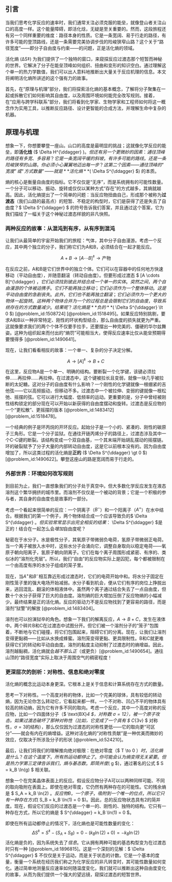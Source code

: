 ## 引言
当我们思考化学反应的速率时，我们通常关注必须克服的能垒，就像登山者关注山口的高度一样。这个能量障碍，即活化焓，无疑是至关重要的。然而，这段旅程还有另一个同样重要的维度：路径本身的性质。它是一条宽阔、易于行走的路径，有许多可能的登顶路线，还是一条需要完美协调步伐的险峻狭窄山路？这个关于“路径宽度”——即分子自由度与约束——的问题，正是活化熵的领域。

活化熵 (ΔS‡) 为我们提供了一个独特的窗口，来窥探反应过渡态那个短暂而神秘的世界。它解决了分子在能垒顶峰如何组织、扭曲和变形的知识空白。通过理解这个单一的热力学数值，我们可以出人意料地推断出大量关于反应机理的信息。本文将阐明活化熵所讲述的这个强有力的故事。

首先，在“原理与机理”部分，我们将探索活化熵的基本概念，了解将分子聚集在一起或拆散它们如何影响其自由度，以及周围环境如何能完全改写规则。接着，在“应用与跨学科联系”部分，我们将看到化学家、生物学家和工程师如何将这一概念作为实用工具，以推断反应路径、设计更智能的合成方法，并理解生命中复杂的机器。

## 原理与机理

想象一下，你想要攀登一座山。山口的高度是最明显的挑战；这就像化学反应的能垒，即**活化焓** ($ \Delta H^{\ddagger} $)。但还有另一个更微妙的因素：通往顶峰的路径有多宽、多容易？它是一条宽阔平缓的斜坡，有许多可能的路线，还是一条险峻狭窄的山路，你必须小心翼翼地迈出每一步？这第二个因素——通往顶峰的“宽度”或“方式数量”——就是**活化熵** ($ \Delta S^{\ddagger} $) 的本质。

熵的核心是衡量自由度的指标。它不仅仅是“无序”，而是系统拥有的可能性数量。一个分子可以移动、振动、旋转或仅仅以某种方式“存在”的方式越多，其熵就越高。因此，活化熵提出了一个简单的问题：当反应物扭曲自己，形成那个被称为**过渡态**（我们山路的最高点）的短暂、不稳定的构型时，它们是获得了还是失去了自由度？$ \Delta S^{\ddagger} $ 的符号告诉我们答案，并且通过这个答案，它为我们描绘了一幅关于这个神秘过渡态样貌的非凡快照。

### 两种反应的故事：从混沌到有序，从有序到混沌

让我们从最简单的宇宙开始我们的旅程：气体，其中分子自由漫游。考虑一个反应，其中两个独立的分子，我们称它们为A和B，必须结合在一起才能反应。

$$ A + B \rightarrow [A \cdots B]^{\ddagger} \rightarrow \text{产物} $$

在反应之前，A和B是它们世界中的独立个体。它们可以在容器中的任何地方快速移动（平动自由度），并随意翻滚（转动自由度）。但要形成过渡态 $ [A \cdots B]^{\ddagger} $，它们必须找到彼此并结合成一个单一的实体。突然之间，两个自由漫游的个体被迫携手。它们不能再独立移动；它们必须作为一个整体移动。这是平动自由度的急剧丧失。此外，它们也不能再独立翻滚；它们必须作为一个更大的物体一起旋转。这种两个物体合并为一个的过程总是会限制它们的自由度，导致系统存在的方式数量减少。结果呢？活化熵是**负的** ($ \Delta S^{\ddagger} \lt 0 $) [@problem_id:1508724] [@problem_id:1518495]。如果反应特别挑剔，要求A和B以一种非常特定、刚性的环状构型结合，那么自由度的损失就更为严重。这就像要求我们的两个个体不仅要手拉手，还要摆出一种完美的、僵硬的华尔兹舞姿。这种为组织起来而付出的“熵罚”可能相当大，使得反应速率比仅从能垒预期得要慢得多 [@problem_id:1490641]。

现在，让我们看看相反的故事：一个单一、复杂的分子决定分解。

$$ A \rightarrow [A]^{\ddagger} \rightarrow B + C $$

在这里，反应物A是一个单一、明确的结构。要断裂一个化学键，该键必须拉伸……再拉伸……再拉伸。在过渡态中，这个键被拉长且变弱，就像一块几乎被拉断的太妃糖。这对分子的自由度有什么影响？一个刚性的化学键就像一根绷紧的吉他弦——它以高频振动，但移动不多。过渡态中一个被拉伸、变弱的键就像一根松弛、摇摆的弦。它可以进行大幅度、低频率的运动。更重要的是，分子中曾经被刚性结构锁定的部分现在可以开始以新获得的自由度摆动和旋转。过渡态是反应物的一个“更松散”、更摇摆的版本 [@problem_id:1483412] [@problem_id:1518478]。

一个经典的例子是环丙烷的开环反应。起始分子是一个小的、紧凑的、刚性的碳原子三角形。它是一个分子监狱。在通往开链丙烯分子的路径上，过渡态涉及其中一个C-C键的断裂。该结构变成一个双自由基，一个其末端开始胡乱摆动的摇摆链。环的破裂赋予了分子大量的内部转动自由度，这是它以前根本没有的。因为自由度增加了，所以这类过程的活化熵是**正的** ($ \Delta S^{\ddagger} \gt 0 $) [@problem_id:1490622]。攀登这座山的路是宽阔而易于行走的。

### 外部世界：环境如何改写规则

到目前为止，我们一直想象我们的分子处于真空中。但大多数化学反应发生在液态溶剂这个繁华拥挤的城市里。而溶剂不仅仅是一个被动的背景；它是一个积极的参与者，其自身的自由度也是故事的一部分。

考虑一个看起来很简单的反应：一个阴离子（$B^-$）和一个阳离子（$A^+$）在水中结合。根据我们的第一个例子，两个物体结合成一个应该导致负的$ \Delta S^{\ddagger} $。但实验常常显示出完全相反的结果：$ \Delta S^{\ddagger} $是正的！结合在一起怎么会*增加*自由度呢？

秘密在于水分子。水是极性分子，其氧原子带微弱负电荷，氢原子带微弱正电荷。当一个离子被放入水中时，这些水分子会涌向它，调整自身取向以稳定电荷——氧原子朝向阳离子，氢原子朝向阴离子。它们在每个离子周围形成紧密、有序的、类似冰的“溶剂化壳层”。所以，我们“自由”的反应物实际上是囚犯，每个都被限制在一个由高度有序的水分子组成的笼子里。

现在，当$A^+$和$B^-$相互靠近形成过渡态时，它们的电荷开始中和。将水分子固定在刚性笼子里的强大电场开始减弱。水分子看到机会，便从它们有序的岗位上挣脱出来，逃回混乱、翻滚的体相液体中。虽然两个离子通过结合失去了一点自由度，但数十个水分子获得了巨大的自由度。溶剂熵的巨大增加压倒了反应物熵的小幅减少。最终结果是正的活化熵。反应的驱动力不是反应物找到了更容易的路径，而是溶剂“狱警”的解放 [@problem_id:1483404]。

溶剂也可以扮演狱卒的角色。想象一下我们的解离反应，$A \rightarrow B + C$，发生在液体中。两个碎片B和C在过渡态中试图分开。但它们被一个溶剂分子的“笼子”包围着，不断地与它们碰撞，将它们包围起来，阻碍它们的分离。现在，让我们让溶剂变得更黏稠——比如从水换成蜂蜜。溶剂笼变得更黏、更具限制性。B和C就更难获得它们的转动和平动自由度。溶剂的黏度主动抑制了过渡态时的熵增益。因此，溶剂越黏稠，活化熵就会*越不那么正*（或更负）[@problem_id:1490654]。通往山顶的“路径宽度”实际上取决于周围空气的稠密程度！

### 更深层次的剖析：对称性、信息和绝对零度

活化熵的概念比运动本身更深。它根本上是关于信息和计算系统存在方式的数量。

思考一下对称性。一个高度对称的物体，比如一个完美的球体，具有较低的转动熵，因为无论你怎么转动它，它看起来都一样。一个不对称、凹凸不平的物体具有较高的转动熵，因为它有许多不同的取向。考虑一个反应，其中一个高度对称的反应物，比如一个四面体分子（$ \text{BX}_4 $，对称数 $\sigma=12$），被一个原子攻击。如果过渡态破坏了那种对称性（比如，它变成了一个具有 $ C_{3v} $ 对称性，$\sigma=3$的结构），那么仅仅因为过渡态的对称性更低——它的取向更“可区分”——就会有内在的熵增益。这种对活化熵的“对称性贡献”是一种优美而微妙的效应，仅取决于所涉及分子的形状 [@problem_id:524210]。

最后，让我们将我们的理解推向绝对极限：在绝对零度（$ T \to 0 $）时，活化熵是什么？在这个温度下，所有热运动都停止了。你可能会认为熵变得无关紧要。但是热力学第三定律告诉我们，熵与基态数，即简并度 ($ g $)，通过著名的公式 $ S = k_B \ln(g) $ 相关联。

想象一个在完美晶体表面上的反应。假设反应物分子A可以以两种同样可能、不同的取向吸附在表面上。即使在绝对零度，它仍然有两种存在的可能性。它的残余熵是 $ S_A = k_B \ln(2) $。反应物B，一个原子，吸附到一个唯一的位点，所以它只有一种存在方式 ($ S_B = k_B \ln(1) = 0 $)。因此，总的反应物状态具有2的简并度。现在，假设它们反应的过渡态是一个单一的、刚性的、独特的结构。它只有一种存在方式，所以它的熵是 $ S^{\ddagger} = k_B \ln(1) = 0 $。

即使在所有运动都停止的情况下，活化熵也是可能性数量的变化：
$$ \Delta S^{\ddagger} = S^{\ddagger} - (S_A + S_B) = 0 - (k_B \ln(2) + 0) = -k_B \ln(2) $$
活化熵是负的，因为系统失去了*信息*。它从拥有两种可能的基态构型变为在过渡态时只有一种 [@problem_id:1896815]。这是一个深刻的见解：$ \Delta S^{\ddagger} $ 不仅仅是关于运动，而是关于状态的计数。它是一个基本的度量，衡量一个系统在经历我们称之为化学反应的非凡转变时，其可能性数量如何变化。通过简单地测量反应速率如何随温度变化，我们就可以推断出这种自由度变化的故事，从而为我们提供一个强大的望远镜，窥探过渡态的短暂世界。

